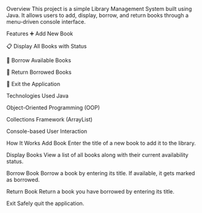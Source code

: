 Overview
This project is a simple Library Management System built using Java.
It allows users to add, display, borrow, and return books through a menu-driven console interface.

Features
➕ Add New Book

📋 Display All Books with Status

📖 Borrow Available Books

🔄 Return Borrowed Books

🚪 Exit the Application

Technologies Used
Java

Object-Oriented Programming (OOP)

Collections Framework (ArrayList)

Console-based User Interaction

How It Works
Add Book
Enter the title of a new book to add it to the library.

Display Books
View a list of all books along with their current availability status.

Borrow Book
Borrow a book by entering its title.
If available, it gets marked as borrowed.

Return Book
Return a book you have borrowed by entering its title.

Exit
Safely quit the application.
